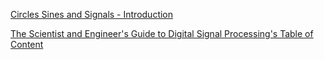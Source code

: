 [Circles Sines and Signals - Introduction](https://jackschaedler.github.io/circles-sines-signals/)

[The Scientist and Engineer's Guide to Digital Signal Processing's Table of Content](http://www.dspguide.com/pdfbook.htm)
